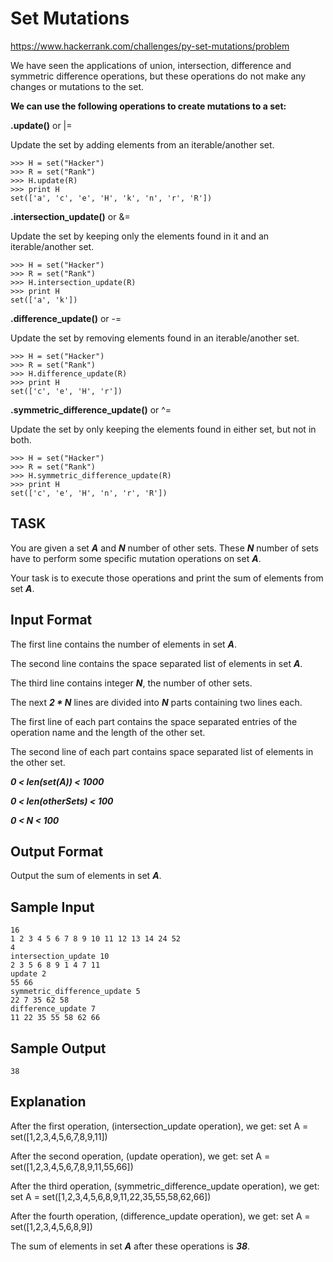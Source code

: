 # Set Mutations

https://www.hackerrank.com/challenges/py-set-mutations/problem

We have seen the applications of union, intersection, difference and symmetric difference operations, but these operations do not make any changes or mutations to the set.

**We can use the following operations to create mutations to a set:**

**.update()** or |=

Update the set by adding elements from an iterable/another set.

    >>> H = set("Hacker")
    >>> R = set("Rank")
    >>> H.update(R)
    >>> print H
    set(['a', 'c', 'e', 'H', 'k', 'n', 'r', 'R'])

**.intersection_update()** or &=

Update the set by keeping only the elements found in it and an iterable/another set.

    >>> H = set("Hacker")
    >>> R = set("Rank")
    >>> H.intersection_update(R)
    >>> print H
    set(['a', 'k'])

**.difference_update()** or -=

Update the set by removing elements found in an iterable/another set.

    >>> H = set("Hacker")
    >>> R = set("Rank")
    >>> H.difference_update(R)
    >>> print H
    set(['c', 'e', 'H', 'r'])

**.symmetric_difference_update()** or ^=

Update the set by only keeping the elements found in either set, but not in both.

    >>> H = set("Hacker")
    >>> R = set("Rank")
    >>> H.symmetric_difference_update(R)
    >>> print H
    set(['c', 'e', 'H', 'n', 'r', 'R'])

## TASK

You are given a set ***A*** and ***N*** number of other sets. These ***N*** number of sets have to perform some specific mutation operations on set ***A***.

Your task is to execute those operations and print the sum of elements from set ***A***.

## Input Format

The first line contains the number of elements in set ***A***.

The second line contains the space separated list of elements in set ***A***.

The third line contains integer ***N***, the number of other sets.

The next ***2 * N*** lines are divided into ***N*** parts containing two lines each.

The first line of each part contains the space separated entries of the operation name and the length of the other set.

The second line of each part contains space separated list of elements in the other set.

***0 < len(set(A)) < 1000***

***0 < len(otherSets) < 100***

***0 < N < 100***

## Output Format

Output the sum of elements in set ***A***.

## Sample Input

    16
    1 2 3 4 5 6 7 8 9 10 11 12 13 14 24 52
    4
    intersection_update 10
    2 3 5 6 8 9 1 4 7 11
    update 2
    55 66
    symmetric_difference_update 5
    22 7 35 62 58
    difference_update 7
    11 22 35 55 58 62 66

## Sample Output

    38

## Explanation

After the first operation, (intersection_update operation), we get:
set A = set([1,2,3,4,5,6,7,8,9,11])

After the second operation, (update operation), we get:
set A = set([1,2,3,4,5,6,7,8,9,11,55,66])

After the third operation, (symmetric_difference_update operation), we get:
set A = set([1,2,3,4,5,6,8,9,11,22,35,55,58,62,66])

After the fourth operation, (difference_update operation), we get:
set A = set([1,2,3,4,5,6,8,9])

The sum of elements in set ***A*** after these operations is ***38***.
